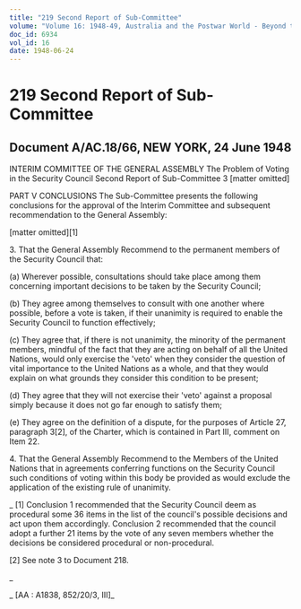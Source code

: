 ```yaml
---
title: "219 Second Report of Sub-Committee"
volume: "Volume 16: 1948-49, Australia and the Postwar World - Beyond the Region"
doc_id: 6934
vol_id: 16
date: 1948-06-24
---
```


# 219 Second Report of Sub-Committee

## Document A/AC.18/66, NEW YORK, 24 June 1948

INTERIM COMMITTEE OF THE GENERAL ASSEMBLY The Problem of Voting in the Security Council Second Report of Sub-Committee 3 [matter omitted]

PART V CONCLUSIONS The Sub-Committee presents the following conclusions for the approval of the Interim Committee and subsequent recommendation to the General Assembly:

[matter omitted][1]

3\. That the General Assembly Recommend to the permanent members of the Security Council that:

(a) Wherever possible, consultations should take place among them concerning important decisions to be taken by the Security Council;

(b) They agree among themselves to consult with one another where possible, before a vote is taken, if their unanimity is required to enable the Security Council to function effectively;

(c) They agree that, if there is not unanimity, the minority of the permanent members, mindful of the fact that they are acting on behalf of all the United Nations, would only exercise the 'veto' when they consider the question of vital importance to the United Nations as a whole, and that they would explain on what grounds they consider this condition to be present;

(d) They agree that they will not exercise their 'veto' against a proposal simply because it does not go far enough to satisfy them;

(e) They agree on the definition of a dispute, for the purposes of Article 27, paragraph 3[2], of the Charter, which is contained in Part III, comment on Item 22.

4\. That the General Assembly Recommend to the Members of the United Nations that in agreements conferring functions on the Security Council such conditions of voting within this body be provided as would exclude the application of the existing rule of unanimity.

_ [1] Conclusion 1 recommended that the Security Council deem as procedural some 36 items in the list of the council's possible decisions and act upon them accordingly. Conclusion 2 recommended that the council adopt a further 21 items by the vote of any seven members whether the decisions be considered procedural or non-procedural.

[2] See note 3 to Document 218.

_

_ [AA : A1838, 852/20/3, III]_
